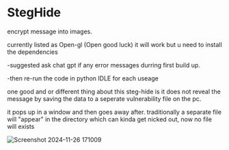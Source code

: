 # StegHide
encrypt message into images. 

currently listed as Open-gl (Open good luck) it will work but u need to install the dependencies 

-suggested ask chat gpt if any error messages durring first build up.

-then re-run the code in python IDLE for each useage


one good and or different thing about this steg-hide is it does not reveal the message by saving the data to a seperate vulnerability file on the pc. 

it pops up in a window and then goes away after.
traditionally a separate file will "appear" in the directory which can kinda get nicked out, now no file will exists 


![Screenshot 2024-11-26 171009](https://github.com/user-attachments/assets/a6947371-c491-4769-b0f7-2b130cfbca91)
